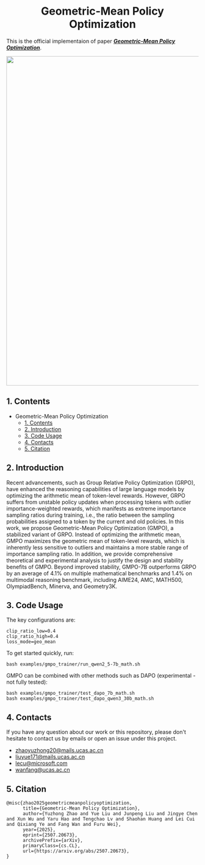 <div align=center>
  
# Geometric-Mean Policy Optimization
</div>

This is the official implementaion of paper [***Geometric-Mean Policy Optimization***](https://arxiv.org/abs/2507.20673).

<div align=center>
<img width="3092" height="864" alt="image" src="https://github.com/user-attachments/assets/af4c7e0f-923a-45ef-9bcf-57109b8ee61e" />
</div>


## 1. Contents
- Geometric-Mean Policy Optimization
  - [1. Contents](#1-contents)
  - [2. Introduction](#2-introduction)
  - [3. Code Usage](#4-code-usage)
  - [4. Contacts](#5-contacts)
  - [5. Citation](#7-citation)

## 2. Introduction

Recent advancements, such as Group Relative Policy Optimization (GRPO), have enhanced the reasoning capabilities of large language models by optimizing the arithmetic mean of token-level rewards. However, GRPO suffers from unstable policy updates when processing tokens with outlier importance-weighted rewards, which manifests as extreme importance sampling ratios during training, i.e., the ratio between the sampling probabilities assigned to a token by the current and old policies. In this work, we propose Geometric-Mean Policy Optimization (GMPO), a stabilized variant of GRPO. Instead of optimizing the arithmetic mean, GMPO maximizes the geometric mean of token-level rewards, which is inherently less sensitive to outliers and maintains a more stable range of importance sampling ratio. In addition, we provide comprehensive theoretical and experimental analysis to justify the design and stability benefits of GMPO. Beyond improved stability, GMPO-7B outperforms GRPO by an average of 4.1% on multiple mathematical benchmarks and 1.4% on multimodal reasoning benchmark, including AIME24, AMC, MATH500, OlympiadBench, Minerva, and Geometry3K.

## 3. Code Usage

The key configurations are:
```
clip_ratio_low=0.4
clip_ratio_high=0.4
loss_mode=geo_mean
```

To get started quickly, run:
```
bash examples/gmpo_trainer/run_qwen2_5-7b_math.sh
```

GMPO can be combined with other methods such as DAPO (experimental - not fully tested):
```
bash examples/gmpo_trainer/test_dapo_7b_math.sh 
bash examples/gmpo_trainer/test_dapo_qwen3_30b_math.sh
```

## 4. Contacts
If you have any question about our work or this repository, please don't hesitate to contact us by emails or open an issue under this project.
- [zhaoyuzhong20@mails.ucas.ac.cn](zhaoyuzhong20@mails.ucas.ac.cn)
- [liuyue171@mails.ucas.ac.cn](liuyue171@mails.ucas.ac.cn)
- [lecu@microsoft.com](lecu@microsoft.com)
- [wanfang@ucas.ac.cn](wanfang@ucas.ac.cn)

## 5. Citation
```
@misc{zhao2025geometricmeanpolicyoptimization,
      title={Geometric-Mean Policy Optimization}, 
      author={Yuzhong Zhao and Yue Liu and Junpeng Liu and Jingye Chen and Xun Wu and Yaru Hao and Tengchao Lv and Shaohan Huang and Lei Cui and Qixiang Ye and Fang Wan and Furu Wei},
      year={2025},
      eprint={2507.20673},
      archivePrefix={arXiv},
      primaryClass={cs.CL},
      url={https://arxiv.org/abs/2507.20673}, 
}
```
